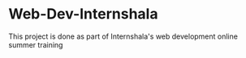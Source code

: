 # Web-Dev-Internshala
This project is done as part of Internshala's web development online summer training
